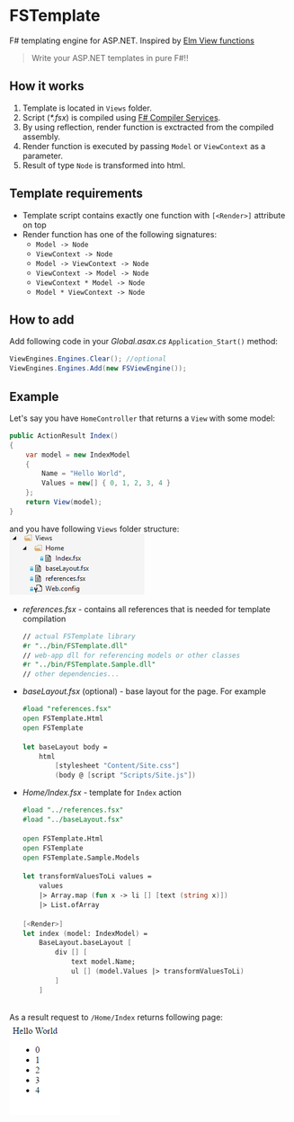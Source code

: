 # FSTemplate

F# templating engine for ASP.NET. Inspired by [Elm View functions](http://crossingtheruby.com/2015/11/11/minimum-viable-elm-view.html)
> Write your ASP.NET templates in pure F#!!  

## How it works
1. Template is located in `Views` folder.
2. Script (*\*.fsx*) is compiled using [F# Compiler Services](https://fsharp.github.io/FSharp.Compiler.Service/compiler.html).
3. By using reflection, render function is exctracted from the compiled assembly.
4. Render function is executed by passing `Model` or `ViewContext` as a parameter.
5. Result of type `Node` is transformed into html.

## Template requirements
- Template script contains exactly one function with `[<Render>]` attribute on top
- Render function has one of the following signatures:
    - `Model -> Node`
    - `ViewContext -> Node`
    - `Model -> ViewContext -> Node`
    - `ViewContext -> Model -> Node`
    - `ViewContext * Model -> Node`
    - `Model * ViewContext -> Node`

## How to add
Add following code in your *Global.asax.cs* `Application_Start()` method:  
```csharp
ViewEngines.Engines.Clear(); //optional
ViewEngines.Engines.Add(new FSViewEngine());
```

## Example
Let's say you have `HomeController` that returns a `View` with some model:
```csharp
public ActionResult Index()
{
    var model = new IndexModel
    {
        Name = "Hello World",
        Values = new[] { 0, 1, 2, 3, 4 }
    };
    return View(model);
}
```
and you have following `Views` folder structure:  
![views](docs/views.png)  
- *references.fsx* - contains all references that is needed for template compilation
    ```fsharp
    // actual FSTemplate library 
    #r "../bin/FSTemplate.dll"
    // web-app dll for referencing models or other classes
    #r "../bin/FSTemplate.Sample.dll"
    // other dependencies...
    ```
- *baseLayout.fsx* (optional) - base layout for the page. For example
    ```fsharp
    #load "references.fsx"
    open FSTemplate.Html
    open FSTemplate

    let baseLayout body = 
        html 
            [stylesheet "Content/Site.css"] 
            (body @ [script "Scripts/Site.js"])
    ```
- *Home/Index.fsx* - template for `Index` action
    ```fsharp
    #load "../references.fsx"
    #load "../baseLayout.fsx"

    open FSTemplate.Html
    open FSTemplate
    open FSTemplate.Sample.Models

    let transformValuesToLi values = 
        values 
        |> Array.map (fun x -> li [] [text (string x)])
        |> List.ofArray

    [<Render>]
    let index (model: IndexModel) = 
        BaseLayout.baseLayout [
            div [] [
                text model.Name; 
                ul [] (model.Values |> transformValuesToLi)
            ]
        ]
        
    ```

As a result request to `/Home/Index` returns following page:  
![index page](docs/html.png)
